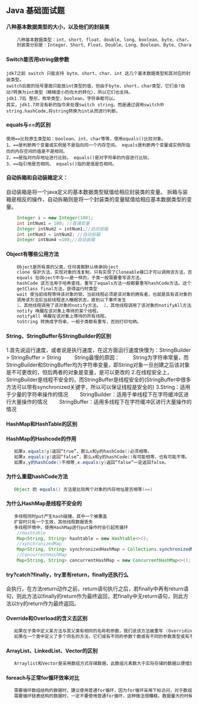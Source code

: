 ## Java 基础面试题
#### 八种基本数据类型的大小，以及他们的封装类
```java
    八种基本数据类型：int、short、float、double、long、boolean、byte、char。
    封装类分别是：Integer、Short、Float、Double、Long、Boolean、Byte、Character。
```
#### Switch能否用string做参数
>
    jdk7之前 switch 只能支持 byte、short、char、int 这几个基本数据类型和其对应的封装类型。
    switch后面的括号里面只能放int类型的值，但由于byte，short，char类型，它们会?自动?转换为int类型（精精度小的向大的转化），所以它们也支持。
    jdk1.7后 整形，枚举类型，boolean，字符串都可以。
    其实，jdk1.7并没有新的指令来处理switch string，而是通过调用switch中string.hashCode,将string转换为int从而进行判断。
>
####  equals与==的区别
>
    使用==比较原生类型如：boolean、int、char等等，使用equals()比较对象。
    1、==是判断两个变量或实例是不是指向同一个内存空间。 equals是判断两个变量或实例所指向的内存空间的值是不是相同。
    2、==是指对内存地址进行比较。 equals()是对字符串的内容进行比较。
    3、==指引用是否相同。 equals()指的是值是否相同。   
>
#### 自动拆箱和自动装箱定义：
自动装箱是将一个java定义的基本数据类型赋值给相应封装类的变量。 拆箱与装箱是相反的操作，自动拆箱则是将一个封装类的变量赋值给相应基本数据类型的变量。
```java
    Integer i = new Integer(100);
    int intNum1 = 100; //普通变量
    Integer intNum2 = intNum1;//自动装箱
    int intNum3 = intNum2; //自动拆箱
    Integer intNum4 =100;//自动装箱
```
#### Object有哪些公用方法
```java
    Object是所有类的父类，任何类都默认继承Object
    clone 保护方法，实现对象的浅复制，只有实现了Cloneable接口才可以调用该方法，否则抛出CloneNotSupportedException异常。
    equals 在Object中与==是一样的，子类一般需要重写该方法。
    hashCode 该方法用于哈希查找，重写了equals方法一般都要重写hashCode方法。这个方法在一些具有哈希功能的Collection中用到。
    getClass final方法，获得运行时类型
    wait 使当前线程等待该对象的锁，当前线程必须是该对象的拥有者，也就是具有该对象的锁。 wait() 方法一直等待，直到获得锁或者被中断。 wait(long timeout) 设定一个超时间隔，如果在规定时间内没有获得锁就返回。
    调用该方法后当前线程进入睡眠状态，直到以下事件发生
    1、其他线程调用了该对象的notify方法。 2、其他线程调用了该对象的notifyAll方法。 3、其他线程调用了interrupt中断该线程。 4、时间间隔到了。 5、此时该线程就可以被调度了，如果是被中断的话就抛出一个InterruptedException异常。
    notify 唤醒在该对象上等待的某个线程。
    notifyAll 唤醒在该对象上等待的所有线程。
    toString 转换成字符串，一般子类都有重写，否则打印句柄。
```
#### String、StringBuffer与StringBuilder的区别
>
  1.首先说运行速度，或者说是执行速度，在这方面运行速度快慢为：StringBuilder > StringBuffer > String
　 　String最慢的原因：
　　 String为字符串常量，而StringBuilder和StringBuffer均为字符串变量，即String对象一旦创建之后该对象是不可更改的，但后两者的对象是变量，是可以更改的
  2.在线程安全上，StringBuilder是线程不安全的，而StringBuffer是线程安全的(StringBuffer中很多方法可以带有synchronized关键字，所以可以保证线程是安全的)
  3.String：适用于少量的字符串操作的情况
　　StringBuilder：适用于单线程下在字符缓冲区进行大量操作的情况
　　StringBuffer：适用多线程下在字符缓冲区进行大量操作的情况
>
#### HashMap和HashTable的区别

#### HashMap的Hashcode的作用
```java
   如果x.equals(y)返回“true”，那么x和y的hashCode()必须相等。
   如果x.equals(y)返回“false”，那么x和y的hashCode()有可能相等，也有可能不等。
   如果x,y的hashCode()不相等,x.equals(y)返回“false”一定返回false。
```
#### 为什么重载hashCode方法
```java
   Object 的 equals() 方法是比较两个对象的内存地址是否相等(==) 
```
#### 为什么HashMap是线程不安全的
```java
   多线程同时put产生hash碰撞，其中一个被覆盖
   扩容时只有一个生效，其他线程数据丢失
   多线程环境中，使用HashMap进行put操作时会引起死循环
    //Hashtable
    Map<String, String> hashtable = new Hashtable<>();
    //synchronizedMap
    Map<String, String> synchronizedHashMap = Collections.synchronizedMap(new HashMap<String, String>());
    //ConcurrentHashMap
    Map<String, String> concurrentHashMap = new ConcurrentHashMap<>();
```
#### try?catch?finally，try里有return，finally还执行么
>
  会执行，在方法return动作之前，return语句执行之后，若finally中再有return语句，则此方法以finally的return作为最终返回，若finally中无return语句，则此方法以try的return作为最终返回。
>
#### Override和Overload的含义去区别
```java
   如果在子类中定义某方法与其父类有相同的名称和参数，我们说该方法被重写 (Overriding)。
   如果在一个类中定义了多个同名的方法，它们或有不同的参数个数或有不同的参数类型或有不同的参数次序，则称为方法的重载(Overloading),没有权限要求。
```
#### ArrayList、LinkedList、Vector的区别
```java
   Arraylist和Vector是采用数组方式存储数据，此数组元素数大于实际存储的数据以便增加插入元素，都允许直接序号索引元素，但是插入数据要涉及到数组元素移动等内存操作，所以插入数据慢，查找有下标，所以查询数据快，Vector由于使用了synchronized方法-线程安全，所以性能上比ArrayList要差，LinkedList使用双向链表实现存储，按序号索引数据需要进行向前或向后遍历，但是插入数据时只需要记录本项前后项即可，插入数据较快。
```
#### foreach与正常for循环效率对比
```java
   需要循环数组结构的数据时，建议使用普通for循环，因为for循环采用下标访问，对于数组结构的数据来说，采用下标访问比较好。(ArrayList)
   需要循环链表结构的数据时，一定不要使用普通for循环，这种做法很糟糕，数据量大的时候有可能会导致系统崩溃。(LinkList)
```
